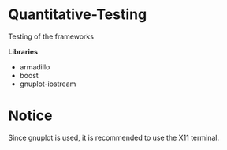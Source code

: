 # Quantitative-Testing
Testing of the frameworks

**Libraries**
* armadillo
* boost
* gnuplot-iostream

# Notice
Since gnuplot is used, it is recommended to use the X11 terminal.
